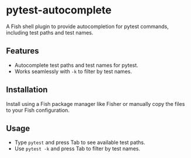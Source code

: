 # pytest-autocomplete

A Fish shell plugin to provide autocompletion for pytest commands, including test paths and test names.

## Features
- Autocomplete test paths and test names for pytest.
- Works seamlessly with `-k` to filter by test names.

## Installation
Install using a Fish package manager like Fisher or manually copy the files to your Fish configuration.

## Usage
- Type `pytest` and press Tab to see available test paths.
- Use `pytest -k` and press Tab to filter by test names.
